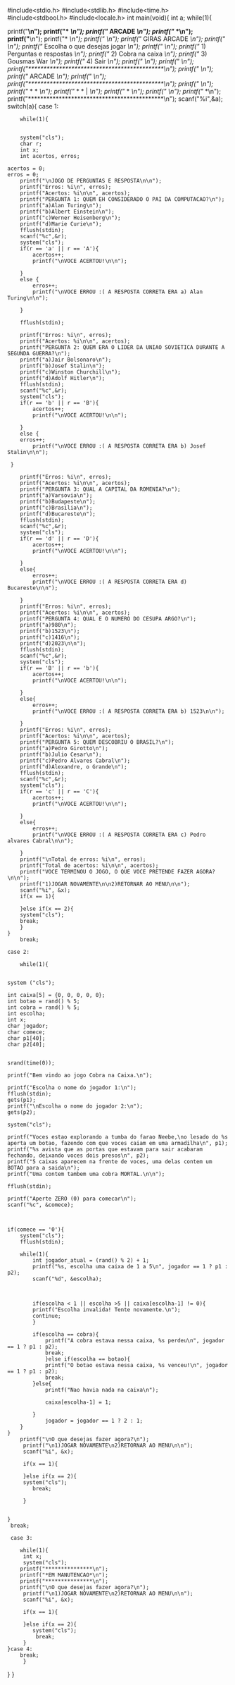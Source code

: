 #include<stdio.h>
#include<stdlib.h>
#include<time.h>
#include<stdbool.h>
#include<locale.h>
int main(void){
	int a;
	while(1){
	
printf("********************************************\n");
printf("*                                          *\n");
printf("*                 ARCADE                   *\n");
printf("*                                          *\n");
printf("********************************************\n");
printf("*                                          *\n");
printf("*                                          *\n");
printf("*               GIRAS ARCADE               *\n");
printf("*                                          *\n");
printf("*    Escolha o que desejas jogar           *\n");
printf("*                                          *\n");
printf("*    1) Perguntas e respostas              *\n");
printf("*    2) Cobra na caixa                     *\n");
printf("*    3) Gousmas War                        *\n");
printf("*    4) Sair                               *\n");
printf("*                                          *\n");
printf("*                                          *\n");
printf("********************************************\n");
printf("*                                          *\n");
printf("*                 ARCADE                   *\n");
printf("*                                          *\n");
printf("********************************************\n");
printf("*                                          *\n");
printf("*         *                   *            *\n");
printf("*        * *                  |            *\n");
printf("*         *                                *\n");
printf("*                                          *\n");
printf("*                                          *\n");
printf("********************************************\n");
scanf("%i",&a);
switch(a){
	case 1:
		
		while(1){
		
		
		system("cls");
		char r;
		int x;
		int acertos, erros;
	
	acertos = 0;
	erros = 0;	
		printf("\nJOGO DE PERGUNTAS E RESPOSTA\n\n");
		printf("Erros: %i\n", erros);
		printf("Acertos: %i\n\n", acertos);
		printf("PERGUNTA 1: QUEM EH CONSIDERADO O PAI DA COMPUTACAO?\n");
		printf("a)Alan Turing\n");
		printf("b)Albert Einstein\n");
		printf("c)Werner Heisenberg\n");
		printf("d)Marie Curie\n");
		fflush(stdin);
		scanf("%c",&r);
		system("cls");
		if(r == 'a' || r == 'A'){
			acertos++;
			printf("\nVOCE ACERTOU!\n\n");
			
		}
		else {
			erros++;
			printf("\nVOCE ERROU :( A RESPOSTA CORRETA ERA a) Alan Turing\n\n");
			
		}
		
		fflush(stdin);
		
	    printf("Erros: %i\n", erros);
		printf("Acertos: %i\n\n", acertos);
		printf("PERGUNTA 2: QUEM ERA O LIDER DA UNIAO SOVIETICA DURANTE A SEGUNDA GUERRA?\n");
		printf("a)Jair Bolsonaro\n");
		printf("b)Josef Stalin\n");
		printf("c)Winston Churchill\n");
		printf("d)Adolf Hitler\n");
		fflush(stdin);
		scanf("%c",&r);
		system("cls");
		if(r == 'b' || r == 'B'){
			acertos++;
			printf("\nVOCE ACERTOU!\n\n");
			
		}
		else { 
		erros++;
			printf("\nVOCE ERROU :( A RESPOSTA CORRETA ERA b) Josef Stalin\n\n");
			
	 }
		
		printf("Erros: %i\n", erros);
		printf("Acertos: %i\n\n", acertos);
		printf("PERGUNTA 3: QUAL A CAPITAL DA ROMENIA?\n");
		printf("a)Varsovia\n");
		printf("b)Budapeste\n");
		printf("c)Brasilia\n");
		printf("d)Bucareste\n");
		fflush(stdin);
		scanf("%c",&r);
		system("cls");
		if(r == 'd' || r == 'D'){
			acertos++;
			printf("\nVOCE ACERTOU!\n\n");
			
		}
		else{
			erros++;
			printf("\nVOCE ERROU :( A RESPOSTA CORRETA ERA d) Bucareste\n\n");
			
		}
		printf("Erros: %i\n", erros);
		printf("Acertos: %i\n\n", acertos);
		printf("PERGUNTA 4: QUAL E O NUMERO DO CESUPA ARGO?\n");
		printf("a)980\n");
		printf("b)1523\n");
		printf("c)1416\n");
		printf("d)2023\n\n");
		fflush(stdin);
		scanf("%c",&r);
		system("cls");
		if(r == 'B' || r == 'b'){
			acertos++;
			printf("\nVOCE ACERTOU!\n\n");
			
		}
		else{
			erros++;
			printf("\nVOCE ERROU :( A RESPOSTA CORRETA ERA b) 1523\n\n");
			
		}
		printf("Erros: %i\n", erros);
		printf("Acertos: %i\n\n", acertos);
		printf("PERGUNTA 5: QUEM DESCOBRIU O BRASIL?\n");
		printf("a)Pedro Girotto\n");
		printf("b)Julio Cesar\n");
		printf("c)Pedro Alvares Cabral\n");
		printf("d)Alexandre, o Grande\n");
		fflush(stdin);
		scanf("%c",&r);
		system("cls");
		if(r == 'c' || r == 'C'){
			acertos++;
			printf("\nVOCE ACERTOU!\n\n");
			
		}
		else{
			erros++;
			printf("\nVOCE ERROU :( A RESPOSTA CORRETA ERA c) Pedro alvares Cabral\n\n");
			
		} 
		printf("\nTotal de erros: %i\n", erros);
		printf("Total de acertos: %i\n\n", acertos);
		printf("VOCE TERMINOU O JOGO, O QUE VOCE PRETENDE FAZER AGORA?\n\n");
		printf("1)JOGAR NOVAMENTE\n\n2)RETORNAR AO MENU\n\n");
		scanf("%i", &x);
		if(x == 1){
			
		}else if(x == 2){
		system("cls");
		break;	
		}
	}
		break;
	
	case 2:
		
		while(1){
		
	
	system ("cls");
	
	int caixa[5] = {0, 0, 0, 0, 0};
	int botao = rand() % 5;
	int cobra = rand() % 5;
	int escolha;
	int x;
	char jogador;
	char comece;
	char p1[40];
	char p2[40];
	
	
	srand(time(0));
	
	printf("Bem vindo ao jogo Cobra na Caixa.\n");
	
	printf("Escolha o nome do jogador 1:\n");
	fflush(stdin);
	gets(p1);
	printf("\nEscolha o nome do jogador 2:\n");
	gets(p2);
	
	system("cls");
	
	printf("Voces estao explorando a tumba do farao Neebe,\no lesado do %s aperta um botao, fazendo com que voces caiam em uma armadilha\n", p1);
	printf("%s avista que as portas que estavam para sair acabaram fechando, deixando voces dois presos\n", p2);
	printf("5 caixas aparecem na frente de voces, uma delas contem um BOTAO para a saida\n");
	printf("Uma contem tambem uma cobra MORTAL.\n\n");
	
	fflush(stdin);
	
	printf("Aperte ZERO (0) para comecar\n");
	scanf("%c", &comece);
	
	
	
	if(comece == '0'){
		system("cls");
		fflush(stdin);
		
		while(1){
			int jogador_atual = (rand() % 2) + 1;
			printf("%s, escolha uma caixa de 1 a 5\n", jogador == 1 ? p1 : p2);
			scanf("%d", &escolha);
			
			
			
			if(escolha < 1 || escolha >5 || caixa[escolha-1] != 0){
			printf("Escolha invalida! Tente novamente.\n");			
			continue;
			}
			
			if(escolha == cobra){
				printf("A cobra estava nessa caixa, %s perdeu\n", jogador == 1 ? p1 : p2);
				break;
				}else if(escolha == botao){
				printf("O botao estava nessa caixa, %s venceu!\n", jogador == 1 ? p1 : p2);
				break;
			}else{
				printf("Nao havia nada na caixa\n");
				
				caixa[escolha-1] = 1;
														
			}
				jogador = jogador == 1 ? 2 : 1;	
		}
	}
	    printf("\nO que desejas fazer agora?\n");
	     printf("\n1)JOGAR NOVAMENTE\n2)RETORNAR AO MENU\n\n");
		 scanf("%i", &x);
		 
		 if(x == 1){
		 	
		 }else if(x == 2){
		 system("cls");
		 	break;
		 	
		 }
		
		
	}
	 break;
	 
	 case 3:
	 	
	 	while(1){
		 int x;
		 system("cls");
		printf("***************\n");
	 	printf("*EM MANUTENCAO*\n");
	 	printf("***************\n");
	 	printf("\nO que desejas fazer agora?\n");
	     printf("\n1)JOGAR NOVAMENTE\n2)RETORNAR AO MENU\n\n");
		 scanf("%i", &x);
		 
		 if(x == 1){
		 	
		 }else if(x == 2){
		 	system("cls");
			 break;
		 }
	}case 4:
		break;
		 }
}
}
		 	
		 	
